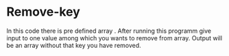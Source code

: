 # Remove-key
In this code there is pre defined array .
After running this programm give input to one value among which you wants to remove from array.
Output will be an array without that key you have removed.
